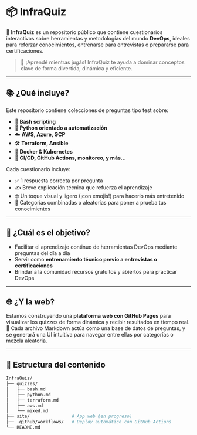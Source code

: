 # 📦 InfraQuiz

🚀 **InfraQuiz** es un repositorio público que contiene cuestionarios interactivos sobre herramientas y metodologías del mundo **DevOps**, ideales para reforzar conocimientos, entrenarse para entrevistas o prepararse para certificaciones.

> 🧠 ¡Aprendé mientras jugás! InfraQuiz te ayuda a dominar conceptos clave de forma divertida, dinámica y eficiente.

---

## 📚 ¿Qué incluye?

Este repositorio contiene colecciones de preguntas tipo test sobre:

- 🐚 **Bash scripting**
- 🐍 **Python orientado a automatización**
- ☁️ **AWS, Azure, GCP**
- 🛠️ **Terraform, Ansible**
- 🐳 **Docker & Kubernetes**
- 🧪 **CI/CD, GitHub Actions, monitoreo, y más...**

Cada cuestionario incluye:

- ✅ 1 respuesta correcta por pregunta  
- ✍️ Breve explicación técnica que refuerza el aprendizaje  
- 🤓 Un toque visual y ligero (¡con emojis!) para hacerlo más entretenido  
- 🔀 Categorías combinadas o aleatorias para poner a prueba tus conocimientos  

---

## 🎯 ¿Cuál es el objetivo?

- Facilitar el aprendizaje continuo de herramientas DevOps mediante preguntas del día a día
- Servir como **entrenamiento técnico previo a entrevistas o certificaciones**
- Brindar a la comunidad recursos gratuitos y abiertos para practicar DevOps

---

## 🌐 ¿Y la web?

Estamos construyendo una **plataforma web con GitHub Pages** para visualizar los quizzes de forma dinámica y recibir resultados en tiempo real.  
📌 Cada archivo Markdown actúa como una base de datos de preguntas, y se generará una UI intuitiva para navegar entre ellas por categorías o mezcla aleatoria.

---

## 📁 Estructura del contenido

```bash
InfraQuiz/
├── quizzes/
│   ├── bash.md
│   ├── python.md
│   ├── terraform.md
│   ├── aws.md
│   └── mixed.md
├── site/                # App web (en progreso)
├── .github/workflows/   # Deploy automático con GitHub Actions
└── README.md
